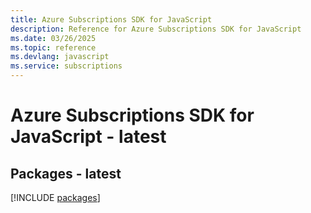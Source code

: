 ```yaml
---
title: Azure Subscriptions SDK for JavaScript
description: Reference for Azure Subscriptions SDK for JavaScript
ms.date: 03/26/2025
ms.topic: reference
ms.devlang: javascript
ms.service: subscriptions
---
```

# Azure Subscriptions SDK for JavaScript - latest
## Packages - latest
[!INCLUDE [packages](subscriptions-index.md)]